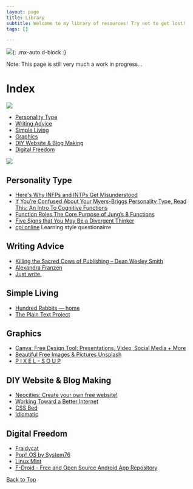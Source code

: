 ```yaml
---
layout: page
title: Library
subtitle: Welcome to my library of resources! Try not to get lost!
tags: []

---
```

![](https://64.media.tumblr.com/460e90cbd60d50f37a59236acbd41a19/tumblr_orvdjmknOr1ucpx1qo2_r1_250.gif){: .mx-auto.d-block :}

Note: This page is still very much a work in progress...

<h1><a id="Index">Index</a></h1>

![](http://fc02.deviantart.net/fs71/f/2013/172/3/a/heart_border__purple_black__by_revpixy-d6a0gve.gif)

* <a href ="#Personality-Articles">Personality Type</a>
* <a href="#Writing-Advice"> Writing Advice </a>
* <a href="#Simple-Living"> Simple Living </a>
* <a href="#Graphics"> Graphics </a>
* <a href="#Website-Blog-Making"> DIY Website & Blog Making </a>
* <a href="#Digital-Freedom"> Digital Freedom </a>

![](http://fc02.deviantart.net/fs71/f/2013/172/3/a/heart_border__purple_black__by_revpixy-d6a0gve.gif)

<h2><a id="Personality-Articles">Personality Type</a></h2>

* [Here's Why INFPs and INTPs Get Misunderstood](https://www.psychologyjunkie.com/2018/10/06/heres-why-infps-and-intps-get-misunderstood/)
* [If You’re Confused About Your Myers-Briggs Personality Type, Read This: An Intro To Cognitive Functions](http://thoughtcatalog.com/heidi-priebe/2015/06/if-youre-confused-about-your-myers-briggs-personality-type-read-this-an-intro-to-cognitive-functions/)
* [Function Roles The Core Purpose of Jung’s 8 Functions](https://personalityjunkie.com/02/function-roles-8-jungian-functions/)
* [Five Signs that You May Be a Divergent Thinker](https://www.linkedin.com/pulse/five-signs-you-may-divergent-thinker-dorian-simpson)
* [cpi online](https://www.ldinfo.com/cpi-online.htm) Learning style questionairre 
         

<h2><a id="Writing-Advice">Writing Advice</a></h2>

* [Killing the Sacred Cows of Publishing – Dean Wesley Smith](https://www.deanwesleysmith.com/category/killing-the-sacred-cows-of-publishing/)
* [Alexandra Franzen](http://www.alexandrafranzen.com/)
* [Just write.](https://www.sarasoueidan.com/desk/just-write/)

<h2><a id="Simple-Living">Simple Living</a></h2>

* [Hundred Rabbits — home](https://100r.co/site/home.html)
* [The Plain Text Project](https://plaintextproject.online/)

<h2><a id="Graphics">Graphics</a></h2>

* [Canva: Free Design Tool: Presentations, Video, Social Media + More](https://www.canva.com/)
* [Beautiful Free Images & Pictures Unsplash](https://unsplash.com/)
* [P I X E L - S O U P](https://pixel-soup.tumblr.com/)

<h2><a id="Website-Blog-Making">DIY Website & Blog Making</a></h2>

* [Neocities: Create your own free website!](https://neocities.org/)
* [Working Toward a Better Internet](https://sadgrl.online/)
* [CSS Bed](https://www.cssbed.com/)
* [Idiomatic](https://idiomatic.rosano.ca/)

<h2><a id="Digital-Freedom">Digital Freedom</a></h2>

* [Fraidycat](https://fraidyc.at/)
* [Pop!_OS by System76](https://pop.system76.com/)
* [Linux Mint](https://linuxmint.com/)
* [F-Droid - Free and Open Source Android App Repository](https://f-droid.org/)

<a href="#Index"> Back to Top </a>